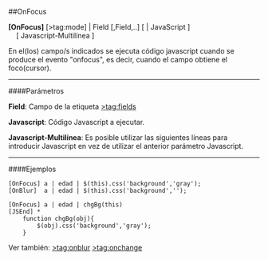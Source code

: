 ##OnFocus

**[OnFocus]** [>tag:mode] | Field [,Field,..] [ | JavaScript ] 
	<br>
        [ Javascript-Multilínea ]
    
En el(los) campo/s indicados se ejecuta código javascript cuando se produce el evento "onfocus", 
es decir, cuando el campo obtiene el foco(cursor).

- - -

####Parámetros

**Field**:
	Campo de la etiqueta [>tag:fields](Fields)

**Javascript**:
	Código Javascript a ejecutar.
	
**Javascript-Multilínea**:
	Es posible utilizar las siguientes líneas para introducir Javascript en vez de utilizar el anterior parámetro Javascript.

- - -

####Ejemplos

```
[OnFocus] a | edad | $(this).css('background','gray');
[OnBlur]  a | edad | $(this).css('background','');

```


```
[OnFocus] a | edad | chgBg(this)
[JSEnd] * 
	function chgBg(obj){
    	$(obj).css('background','gray');
    }

```	

Ver también:
	[>tag:onblur](OnBlur) [>tag:onchange](OnChange)

